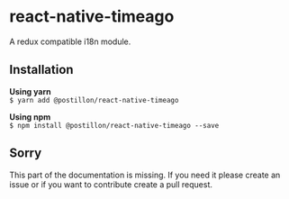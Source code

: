 # react-native-timeago

A redux compatible i18n module.



## Installation

**Using yarn**  
`$ yarn add @postillon/react-native-timeago`


**Using npm**  
`$ npm install @postillon/react-native-timeago --save`



## Sorry

This part of the documentation is missing. If you need it please create an issue or if you want to contribute create a pull request.
